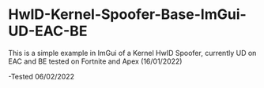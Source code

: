 # HwID-Kernel-Spoofer-Base-ImGui-UD-EAC-BE
This is a simple example in ImGui of a Kernel HwID Spoofer, currently UD on EAC and BE tested on Fortnite and Apex (16/01/2022)

-Tested 06/02/2022








